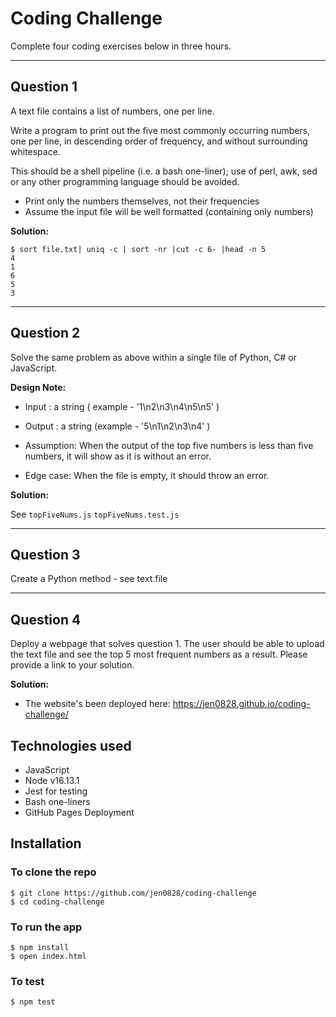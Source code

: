 # Coding Challenge

Complete four coding exercises below in three hours.

----------
Question 1 
---
A text file contains a list of numbers, one per line.

Write a program to print out the five most commonly occurring numbers, one per line, in descending order of frequency, and without surrounding whitespace.

This should be a shell pipeline (i.e. a bash one-liner); use of perl, awk, sed or any other programming language should be avoided.

 - Print only the numbers themselves, not their frequencies
 - Assume the input file will be well formatted (containing only numbers)

**Solution:**
 ```
$ sort file.txt| uniq -c | sort -nr |cut -c 6- |head -n 5 
4
1
6
5
3
```

----------
Question 2
---

Solve the same problem as above within a single file of Python, C# or JavaScript.

**Design Note:**

* Input : a string ( example - '1\n2\n3\n4\n5\n5' )
* Output : a string (example - '5\n1\n2\n3\n4' )

* Assumption: When the output of the top five numbers is less than five numbers, it will show as it is without an error.
* Edge case: When the file is empty, it should throw an error.

**Solution:**

See `topFiveNums.js` `topFiveNums.test.js` 

----------
Question 3 
---

Create a Python method - see text.file

----------
Question 4
---
Deploy a webpage that solves question 1. The user should be able to upload the text file and see the top 5 most frequent numbers as a result. Please provide a link to your solution.

**Solution:**
* The website's been deployed here: https://jen0828.github.io/coding-challenge/

## Technologies used
* JavaScript
* Node v16.13.1
* Jest for testing
* Bash one-liners
* GitHub Pages Deployment

## Installation
### To clone the repo
```shell
$ git clone https://github.com/jen0828/coding-challenge
$ cd coding-challenge
```

### To run the app
``` shell
$ npm install
$ open index.html
```

### To test 
```shell
$ npm test
```

